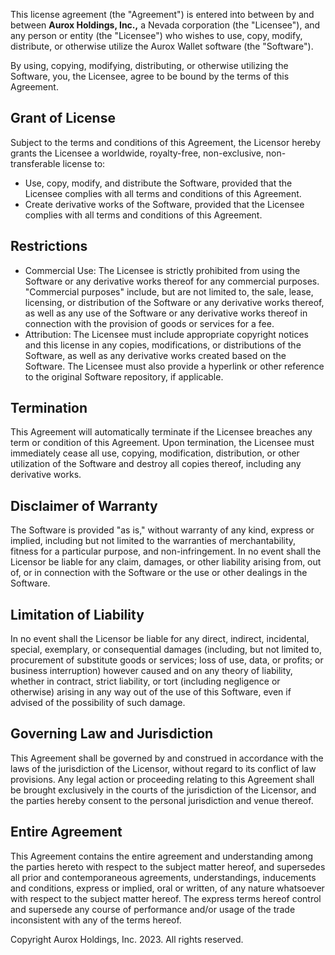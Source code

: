 This license agreement (the "Agreement") is entered into between by and between **Aurox Holdings, Inc.,** a Nevada corporation (the "Licensee"), and any person or entity (the "Licensee") who wishes to use, copy, modify, distribute, or otherwise utilize the Aurox Wallet software (the "Software").

By using, copying, modifying, distributing, or otherwise utilizing the Software, you, the Licensee, agree to be bound by the terms of this Agreement.

## Grant of License

Subject to the terms and conditions of this Agreement, the Licensor hereby grants the Licensee a worldwide, royalty-free, non-exclusive, non-transferable license to:

 - Use, copy, modify, and distribute the Software, provided that the Licensee complies with all terms and conditions of this Agreement.
 - Create derivative works of the Software, provided that the Licensee complies with all terms and conditions of this Agreement.



## Restrictions

 - Commercial Use: The Licensee is strictly prohibited from using the Software or any derivative works thereof for any commercial purposes. "Commercial purposes" include, but are not limited to, the sale, lease, licensing, or distribution of the Software or any derivative works thereof, as well as any use of the Software or any derivative works thereof in connection with the provision of goods or services for a fee.
 - Attribution: The Licensee must include appropriate copyright notices and this license in any copies, modifications, or distributions of the Software, as well as any derivative works created based on the Software. The Licensee must also provide a hyperlink or other reference to the original Software repository, if applicable.


## Termination

This Agreement will automatically terminate if the Licensee breaches any term or condition of this Agreement. Upon termination, the Licensee must immediately cease all use, copying, modification, distribution, or other utilization of the Software and destroy all copies thereof, including any derivative works.


## Disclaimer of Warranty

The Software is provided "as is," without warranty of any kind, express or implied, including but not limited to the warranties of merchantability, fitness for a particular purpose, and non-infringement. In no event shall the Licensor be liable for any claim, damages, or other liability arising from, out of, or in connection with the Software or the use or other dealings in the Software.

## Limitation of Liability

In no event shall the Licensor be liable for any direct, indirect, incidental, special, exemplary, or consequential damages (including, but not limited to, procurement of substitute goods or services; loss of use, data, or profits; or business interruption) however caused and on any theory of liability, whether in contract, strict liability, or tort (including negligence or otherwise) arising in any way out of the use of this Software, even if advised of the possibility of such damage.

## Governing Law and Jurisdiction

This Agreement shall be governed by and construed in accordance with the laws of the jurisdiction of the Licensor, without regard to its conflict of law provisions. Any legal action or proceeding relating to this Agreement shall be brought exclusively in the courts of the jurisdiction of the Licensor, and the parties hereby consent to the personal jurisdiction and venue thereof.

## Entire Agreement

This Agreement contains the entire agreement and understanding among the parties hereto with respect to the subject matter hereof, and supersedes all prior and contemporaneous agreements, understandings, inducements and conditions, express or implied, oral or written, of any nature whatsoever with respect to the subject matter hereof. The express terms hereof control and supersede any course of performance and/or usage of the trade inconsistent with any of the terms hereof.


Copyright Aurox Holdings, Inc. 2023. All rights reserved.
